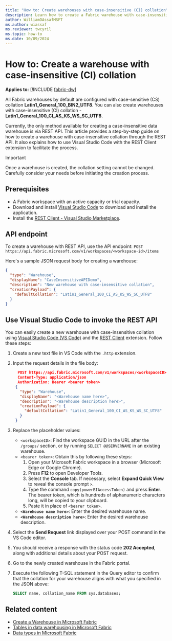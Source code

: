```yaml
---
title: "How to: Create warehouses with case-insensitive (CI) collation"
description: Learn how to create a Fabric warehouse with case-insensitive collation through the RESTful API. The article also explains how to use Visual Studio Code with the REST Client extension to facilitate the process, making it easier for users to configure their warehouses to better meet their data management needs.
author: WilliamDAssafMSFT
ms.author: wiassaf
ms.reviewer: twcyril
ms.topic: how-to
ms.date: 10/09/2024
---
```

# How to: Create a warehouse with case-insensitive (CI) collation

**Applies to:** [!INCLUDE [fabric-dw](includes/applies-to-version/fabric-dw.md)]

All Fabric warehouses by default are configured with case-sensitive (CS) collation **Latin1_General_100_BIN2_UTF8**. You can also create warehouses with case-insensitive (CI) collation - **Latin1_General_100_CI_AS_KS_WS_SC_UTF8**.

Currently, the only method available for creating a case-insensitive data warehouse is via REST API. This article provides a step-by-step guide on how to create a warehouse with case-insensitive collation through the REST API. It also explains how to use Visual Studio Code with the REST Client extension to facilitate the process.

> [!IMPORTANT]
> Once a warehouse is created, the collation setting cannot be changed. Carefully consider your needs before initiating the creation process.

## Prerequisites

- A Fabric workspace with an active capacity or trial capacity.
- Download and install [Visual Studio Code](https://code.visualstudio.com/download) to download and install the application.
- Install the [REST Client - Visual Studio Marketplace](https://marketplace.visualstudio.com/items?itemName=humao.rest-client).

## API endpoint

To create a warehouse with REST API, use the API endpoint: `POST https://api.fabric.microsoft.com/v1/workspaces/<workspace-id>/items`

Here's a sample JSON request body for creating a warehouse:

```json
{ 
  "type": "Warehouse", 
  "displayName": "CaseInsensitiveAPIDemo", 
  "description": "New warehouse with case-insensitive collation", 
  "creationPayload": { 
    "defaultCollation": "Latin1_General_100_CI_AS_KS_WS_SC_UTF8" 
  } 
}
```

## Use Visual Studio Code to invoke the REST API

You can easily create a new warehouse with case-insensitive collation using [Visual Studio Code (VS Code)](https://code.visualstudio.com/) and the [REST Client](https://marketplace.visualstudio.com/items?itemName=humao.rest-client) extension. Follow these steps:

1. Create a new text file in VS Code with the `.http` extension.
1. Input the request details in the file body:
   ```json
     POST https://api.fabric.microsoft.com/v1/workspaces/<workspaceID>/items HTTP/1.1
     Content-Type: application/json
     Authorization: Bearer <bearer token>
    { 
      "type": "Warehouse", 
      "displayName": "<Warehouse name here>", 
      "description": "<Warehouse description here>", 
      "creationPayload": { 
        "defaultCollation": "Latin1_General_100_CI_AS_KS_WS_SC_UTF8" 
      } 
    }
   ```
1. Replace the placeholder values:
   - `<workspaceID>`: Find the workspace GUID in the URL after the `/groups/` section, or by running `SELECT @@SERVERNAME` in an existing warehouse.
   - `<bearer token>`: Obtain this by following these steps:
      1. Open your Microsoft Fabric workspace in a browser (Microsoft Edge or Google Chrome).
      1. Press **F12** to open Developer Tools. 
      1. Select the **Console** tab. If necessary, select **Expand Quick View** to reveal the console prompt `>`.
      1. Type the command `copy(powerBIAccessToken)` and press **Enter**. The bearer token, which is hundreds of alphanumeric characters long, will be copied to your clipboard.
      1. Paste it in place of `<bearer token>`.
   - __`<Warehouse name here>`__: Enter the desired warehouse name.
   - __`<Warehouse description here>`__: Enter the desired warehouse description.

1. Select the **Send Request** link displayed over your POST command in the VS Code editor.
1. You should receive a response with the status code **202 Accepted**, along with additional details about your POST request.
1. Go to the newly created warehouse in the Fabric portal.
1. Execute the following T-SQL statement in the Query editor to confirm that the collation for your warehouse aligns with what you specified in the JSON above:
   ```sql
   SELECT name, collation_name FROM sys.databases;
   ```

## Related content

- [Create a Warehouse in Microsoft Fabric](create-warehouse.md)
- [Tables in data warehousing in Microsoft Fabric](tables.md)
- [Data types in Microsoft Fabric](data-types.md)
